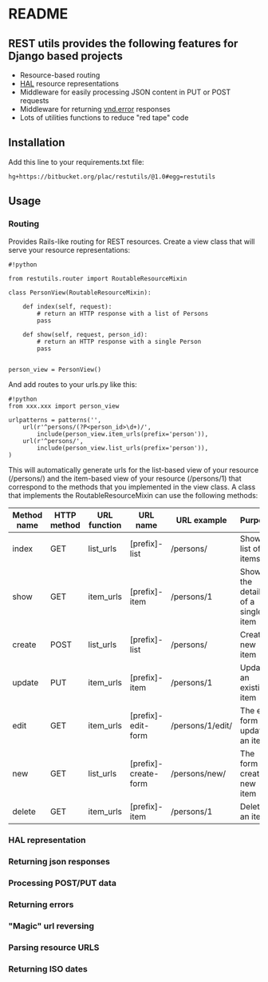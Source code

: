 # README #

## REST utils provides the following features for Django based projects ##

* Resource-based routing
* [HAL](http://stateless.co/hal_specification.html) resource representations
* Middleware for easily processing JSON content in PUT or POST requests
* Middleware for returning [vnd.error](https://github.com/blongden/vnd.error) responses
* Lots of utilities functions to reduce "red tape" code

## Installation ##

Add this line to your requirements.txt file:

```
hg+https://bitbucket.org/plac/restutils/@1.0#egg=restutils
```


## Usage ##

### Routing ###

Provides Rails-like routing for REST resources. Create a view class that will serve your resource representations:

```
#!python

from restutils.router import RoutableResourceMixin

class PersonView(RoutableResourceMixin):

    def index(self, request):
        # return an HTTP response with a list of Persons
        pass

    def show(self, request, person_id):
        # return an HTTP response with a single Person
        pass


person_view = PersonView()
```

And add routes to your urls.py like this:

```
#!python
from xxx.xxx import person_view

urlpatterns = patterns('',
    url(r'^persons/(?P<person_id>\d+)/',
        include(person_view.item_urls(prefix='person')),
    url(r'^persons/',
        include(person_view.list_urls(prefix='person')),
)

```
This will automatically generate urls for the list-based view of your resource (/persons/) and the item-based view of your resource (/persons/1) that correspond to the methods that you implemented in the view class. A class that implements the RoutableResourceMixin can use the following methods:

|Method name|HTTP method|URL function|URL name|URL example|Purpose|
|---|---|---|---|---|---|
|index|GET|list_urls|[prefix]-list|/persons/|Show a list of all items|
|show|GET|item_urls|[prefix]-item|/persons/1|Show the details of a single item|
|create|POST|list_urls|[prefix]-list|/persons/|Create a new item|
|update|PUT|item_urls|[prefix]-item|/persons/1|Update an existing item|
|edit|GET|item_urls|[prefix]-edit-form|/persons/1/edit/|The edit form to update an item|
|new|GET|list_urls|[prefix]-create-form|/persons/new/|The form to create a new item|
|delete|GET|item_urls|[prefix]-item|/persons/1|Delete an item|



### HAL representation ###

### Returning json responses ###

### Processing POST/PUT data ###

### Returning errors ###

### "Magic" url reversing ###

### Parsing resource URLS ###

### Returning ISO dates ###